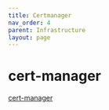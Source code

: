 ```yaml
---
title: Certmanager
nav_order: 4
parent: Infrastructure
layout: page
---
```

# cert-manager
[cert-manager](https://cert-manager.io/)
